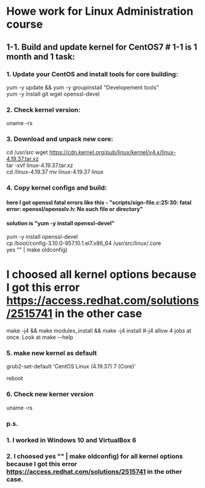 # Howe work for Linux Administration course #
## 1-1. Build and update kernel for CentOS7 # 1-1 is 1 month and 1 task:

### 1. Update your CentOS and install tools for core building:
yum -y update && yum -y groupinstall "Developement tools"  
yum -y install git wget openssl-devel

### 2. Check kernel version:
uname -rs

### 3. Download and unpack new core:
cd /usr/src
wget https://cdn.kernel.org/pub/linux/kernel/v4.x/linux-4.19.37.tar.xz  
tar -xvf linux-4.19.37.tar.xz  
cd /linux-4.19.37
mv linux-4.19.37 linux

### 4. Copy kernel configs and build:
#### here I got openssl fatal errors like this - "scripts/sign-file.c:25:30: fatal error: openssl/opensslv.h: No such file or directory" 
#### solution is "yum -y install openssl-devel"

yum -y install openssl-devel  
cp /boot/config-3.10.0-957.10.1.el7.x86_64 /usr/src/linux/.core  
yes "" | make oldconfig) 
# I choosed all kernel options because I got this error https://access.redhat.com/solutions/2515741 in the other case  
make -j4 && make modules_install && make -j4 install 
#-j4 allow 4 jobs at once. Look at make --help

### 5. make new kernel as default

grub2-set-default 'CentOS Linux (4.19.37) 7 (Core)'

reboot

### 6. Check new kerner version

uname -rs

### p.s.
### 1. I worked in Windows 10 and VirtualBox 6
### 2. I choosed yes "" | make oldconfig) for all kernel options because I got this error https://access.redhat.com/solutions/2515741 in the other case.

